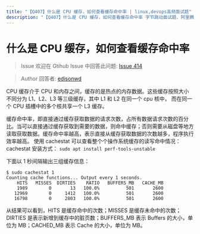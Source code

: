 ```yaml
---
title: "【Q407】什么是 CPU 缓存，如何查看缓存命中率 | linux,devops高频面试题"
description: "【Q407】什么是 CPU 缓存，如何查看缓存命中率 字节跳动面试题、阿里腾讯面试题、美团小米面试题。"
---
```


# 什么是 CPU 缓存，如何查看缓存命中率

> Issue
> 欢迎在 Gtihub Issue 中回答此问题: [Issue 414](https://github.com/shfshanyue/Daily-Question/issues/414)

> Author
> 回答者: [edisonwd](https://github.com/edisonwd)

CPU 缓存介于 CPU 和内存之间，缓存的是热点的内存数据。这些缓存按照大小不同分为 L1、L2、L3 等三级缓存，其中 L1 和 L2 在同一个 cpu 核中， 而在同一个 CPU 插槽中的多个核共享一个 L3 缓存。

缓存命中率，即直接通过缓存获取数据的请求次数，占所有数据请求次数的百分比。当可以直接通过缓存获取到需要的数据，则命中缓存；否则需要从磁盘等地方读取获取数据。缓存命中率越高，表示直接从缓存获取数据的次数越多，程序执行效率越高。
使用 cachestat 可以查看整个个操作系统缓存的读写命中情况：
cachestat 安装方式：
`sudo apt install perf-tools-unstable`

下面以 1 秒间隔输出三组缓存信息：

```
$ sudo cachestat 1
Counting cache functions... Output every 1 seconds.
    HITS   MISSES  DIRTIES    RATIO   BUFFERS_MB   CACHE_MB
    1989        0       13   100.0%          501       2600
   12969        0     1412   100.0%          501       2600
   16798        0     2803   100.0%          501       2600
```

从结果可以看到，HITS 是缓存命中的次数；MISSES 是缓存未命中的次数；DIRTIES 是表示新增到缓存中的脏页数；BUFFERS_MB 表示 Buffers 的大小，单位为 MB；CACHED_MB 表示 Cache 的大小，单位为 MB。
